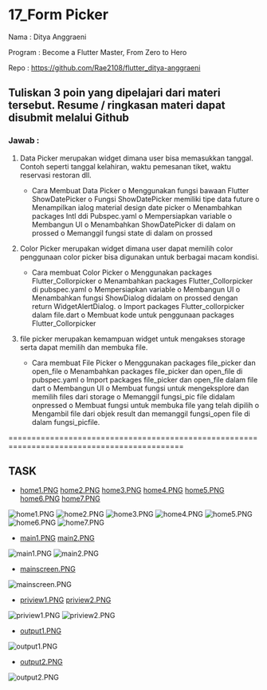 # 17_Form Picker

Nama : Ditya Anggraeni

Program : Become a Flutter Master, From Zero to Hero

Repo : https://github.com/Rae2108/flutter_ditya-anggraeni

## Tuliskan 3 poin yang dipelajari dari materi tersebut. Resume / ringkasan materi dapat disubmit melalui Github

### Jawab : 

1. Data Picker merupakan widget dimana user bisa memasukkan tanggal. Contoh seperti tanggal kelahiran, waktu pemesanan tiket, waktu reservasi restoran dll.
    - Cara Membuat Data Picker
        o Menggunakan fungsi bawaan Flutter ShowDatePicker
        o Fungsi ShowDatePicker memiliki tipe data future
        o Menampilkan ialog material design date picker
        o Menambahkan packages Intl ddi Pubspec.yaml
        o Mempersiapkan variable
        o Membangun UI
        o Menambahkan ShowDatePicker di dalam on prossed
        o Memanggil fungsi state di dalam on prossed

2. Color Picker merupakan widget dimana user dapat memilih color penggunaan color picker bisa digunakan untuk berbagai macam kondisi.

    - Cara membuat Color Picker
        o Menggunakan packages Flutter_Collorpicker
        o Menambahkan packages Flutter_Collorpicker di pubspec.yaml
        o Mempersiapkan variable
        o Membangun UI
        o Menambahkan fungsi ShowDialog didalam on prossed dengan return WidgetAlertDialog.
        o Import packages Flutter_collorpicker dalam file.dart
        o Membuat kode untuk penggunaan packages Flutter_Collorpicker

3. file picker merupakan kemampuan widget untuk mengakses storage serta dapat memilih dan membuka file.

    - Cara membuat File Picker
        o Menggunakan packages file_picker dan open_file
        o Menambahkan packages file_picker dan open_file di pubspec.yaml
        o Import packages file_picker dan open_file dalam file dart
        o Membangun UI
        o Membuat fungsi untuk mengeksplore dan memilih files dari storage
        o Memanggil fungsi_pic file didalam onpressed
        o Membuat fungsi untuk membuka file yang telah dipilih 
        o Mengambil file dari objek result dan memanggil fungsi_open file di dalam fungsi_picfile.

============================================================================================

## TASK

- [home1.PNG](./Screenshots/home1.PNG) [home2.PNG](./Screenshots/home2.PNG)  [home3.PNG](./Screenshots/home3.PNG)  [home4.PNG](./Screenshots/home4.PNG) [home5.PNG](./Screenshots/home5.PNG) [home6.PNG](./Screenshots/home6.PNG) [home7.PNG](./Screenshots/home7.PNG)

![home1.PNG](./Screenshots/home1.PNG) ![home2.PNG](./Screenshots/home2.PNG)  ![home3.PNG](./Screenshots/home3.PNG)  ![home4.PNG](./Screenshots/home4.PNG) ![home5.PNG](./Screenshots/home5.PNG) ![home6.PNG](./Screenshots/home6.PNG) ![home7.PNG](./Screenshots/home7.PNG)

- [main1.PNG](./Screenshots/main1.PNG) [main2.PNG](./Screenshots/main2.PNG)

![main1.PNG](./Screenshots/main1.PNG) ![main2.PNG](./Screenshots/main2.PNG)

- [mainscreen.PNG](./Screenshots/mainscreen.PNG)

![mainscreen.PNG](./Screenshots/mainscreen.PNG)

- [priview1.PNG](./Screenshots/priview1.PNG) [priview2.PNG](./Screenshots/priview2.PNG)

![priview1.PNG](./Screenshots/priview1.PNG) ![priview2.PNG](./Screenshots/priview2.PNG)

- [output1.PNG](./Screenshots/output1.PNG)

![output1.PNG](./Screenshots/output1.PNG)

- [output2.PNG](./Screenshots/output2.PNG)

![output2.PNG](./Screenshots/output2.PNG)